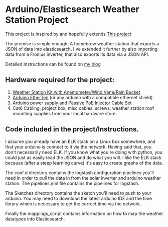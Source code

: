# Arduino/Elasticsearch Weather Station Project

This project is inspired by and hopefully extends [This project](https://elastic.co/blog/arduino-based-home-weather-station-on-the-elastic-stack#sketch1) 

The premise is simple enough: A homebrew weather station that exports a JSON of data into elasticsearch. I've extended it further by also importing data from a Fronius inverter, that also exports its data via a JSON API.

Detailed Instructions can be found on [my blog](https://blog.warbel.net/index.php/2018/06/29/building-an-arduino-weather-station-with-elk-stack/)

## Hardware required for the project:
1. [Weather Station Kit with Anemometer/Wind Vane/Rain Bucket](https://www.dfrobot.com/wiki/index.php/Weather_Station_with_Anemometer/Wind_vane/Rain_bucket_SKU:SEN0186)
3. [Arduino EtherTen](https://www.freetronics.com.au/products/etherten) (or any arduino with a compatible ethernet shield)
4. Arduino power supply and [Passive PoE Injector](https://www.littlebirdelectronics.com.au/passive-poe-injector-cable-set) Cable Set
5. Cat6 Cabling, project box, misc cables, screws, weather station roof mounting supplies from your local hardware store.

## Code included in the project/Instructions.

I assume you already have an ELK stack on a Linux box somewhere, and that your arduino is connect to it via the network. Having said that, you don't necessarily need ELK. If you know what you're doing with python, you could just as easily read the JSON and do what you will. I like the ELK stack because (after a steep learning curve) it's easy to create graphs of the data.

The conf.d directory contains the logstash configuration pipelines you'll need in order to pull the data in from the solar inverter and arduino weather station. The pipelines.yml file contains the pipelines for logstash.

The Sketches directory contains the sketch you'll need to push to your arduino. You may need to download the latest arduino IDE and the time library which is necessary to get the correct time via the network.

Finally the mappings_script contains information on how to map the weather datatypes into Elasticsearch.